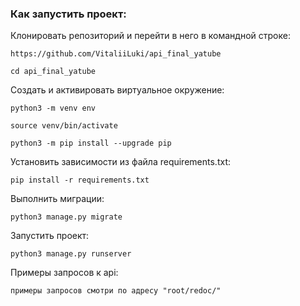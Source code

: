 ### Как запустить проект:

Клонировать репозиторий и перейти в него в командной строке:

```
https://github.com/VitaliiLuki/api_final_yatube
```

```
cd api_final_yatube
```

Cоздать и активировать виртуальное окружение:

```
python3 -m venv env
```

```
source venv/bin/activate
```

```
python3 -m pip install --upgrade pip
```

Установить зависимости из файла requirements.txt:

```
pip install -r requirements.txt
```

Выполнить миграции:

```
python3 manage.py migrate
```

Запустить проект:

```
python3 manage.py runserver
```


Примеры запросов к api:

```
примеры запросов смотри по адресу "root/redoc/"
```


